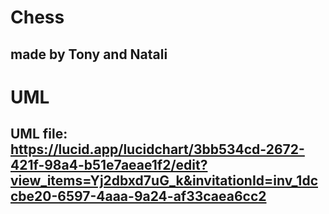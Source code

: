 # Chess
## made by Tony and Natali

# UML
## UML file: https://lucid.app/lucidchart/3bb534cd-2672-421f-98a4-b51e7aeae1f2/edit?view_items=Yj2dbxd7uG_k&invitationId=inv_1dccbe20-6597-4aaa-9a24-af33caea6cc2
